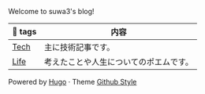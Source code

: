 Welcome to suwa3's blog!

| 🔖 tags | 内容 |
|---|---|
| [Tech](https://suwa3.netlify.app/tags/tech/) | 主に技術記事です。|
| [Life](https://suwa3.netlify.app/tags/life/) | 考えたことや人生についてのポエムです。|
  
Powered by [Hugo️️️](https://gohugo.io/) · Theme️ [Github Style](https://github.com/MeiK2333/github-style/)
